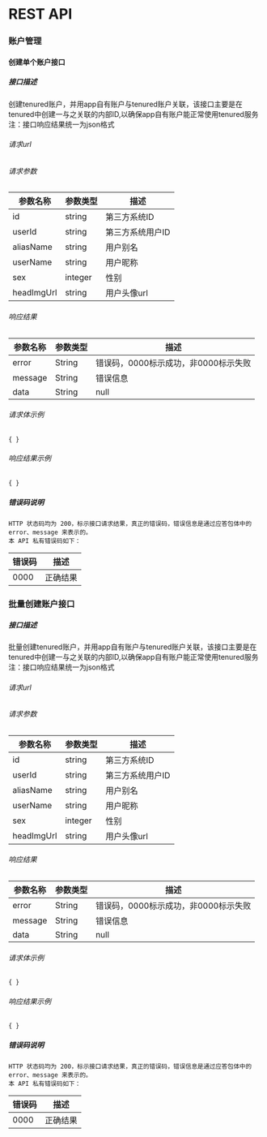 # REST API

### 账户管理
#### 创建单个账户接口
##### 接口描述
创建tenured账户，并用app自有账户与tenured账户关联，该接口主要是在tenured中创建一与之关联的内部ID,以确保app自有账户能正常使用tenured服务
注：接口响应结果统一为json格式
###### 请求url


###### 请求参数
 参数名称  |   参数类型  |    描述  
----------|-------------|----------
id        |   string    |    第三方系统ID
userId    |   string    |    第三方系统用户ID
aliasName |   string    |    用户别名
userName  |   string    |    用户昵称
sex       |   integer   |    性别
headImgUrl|   string    |    用户头像url

###### 响应结果
 参数名称 |   参数类型   |    描述  
-------- |-------------|----------
  error  |   String    |  错误码，0000标示成功，非0000标示失败        
  message|   String    |  错误信息        
  data   |   String    |  null        

###### 请求体示例
    { }
###### 响应结果示例
    { }

##### 错误码说明
    HTTP 状态码均为 200，标示接口请求结果，真正的错误码，错误信息是通过应答包体中的 error、message 来表示的。
    本 API 私有错误码如下：
 错误码  |   描述   
--------|----------
  0000  |   正确结果


### 批量创建账户接口
##### 接口描述
批量创建tenured账户，并用app自有账户与tenured账户关联，该接口主要是在tenured中创建一与之关联的内部ID,以确保app自有账户能正常使用tenured服务
注：接口响应结果统一为json格式
###### 请求url


###### 请求参数
 参数名称  |   参数类型  |    描述  
----------|-------------|----------
id        |   string    |    第三方系统ID
userId    |   string    |    第三方系统用户ID
aliasName |   string    |    用户别名
userName  |   string    |    用户昵称
sex       |   integer   |    性别
headImgUrl|   string    |    用户头像url

###### 响应结果
 参数名称 |   参数类型   |    描述  
-------- |-------------|----------
  error  |   String    |  错误码，0000标示成功，非0000标示失败        
  message|   String    |  错误信息        
  data   |   String    |  null        

###### 请求体示例
    { }
###### 响应结果示例
    { }

##### 错误码说明
    HTTP 状态码均为 200，标示接口请求结果，真正的错误码，错误信息是通过应答包体中的 error、message 来表示的。
    本 API 私有错误码如下：
 错误码  |   描述   
--------|----------
  0000  |   正确结果

<!--
## 单聊消息
### 单发单聊消息
### 批量发单聊消息
### 导入单聊消息（现有服务迁入新服务）

## 在线状态
### 获取用户在线状态

## 资料管理
### 拉取资料
### 设置资料

## 关系链管理
### 添加好友
### 拉取好友
### 拉取所有好友
### 导入好友（现有服务迁入新服务）
### 更新好友
### 删除好友
### 删除所有好友
### 添加黑名单
### 删除黑名单
### 拉取黑名单
### 添加分组
### 删除分组

## 群组管理
### 创建群组
### 更新群组资料
### 解散群组
### 拉取群组资料
### 设置群主
### 添加群成员（邀请进群、静默进群）
### 拉取群成员资料
### 修改群成员资料
### 删除群成员
### 群成员退出群
### 在群组中发送普通消息
### 在群组中发送系统消息
### 删除指定用户发送的消息
### 批量禁言
### 取消批量禁言
### 群组消息撤回
### 设置群组成员未读消息计数

## 脏字管理
### 查询app定义脏字
### 添加app定义脏字
### 删除app定义脏字

## 全局禁言管理
### 设置全局禁言
### 查询全局禁言

-->
